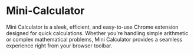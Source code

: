 # Mini-Calculator
Mini Calculator is a sleek, efficient, and easy-to-use Chrome extension designed for quick calculations. Whether you're handling simple arithmetic or complex mathematical problems, Mini Calculator provides a seamless experience right from your browser toolbar.
